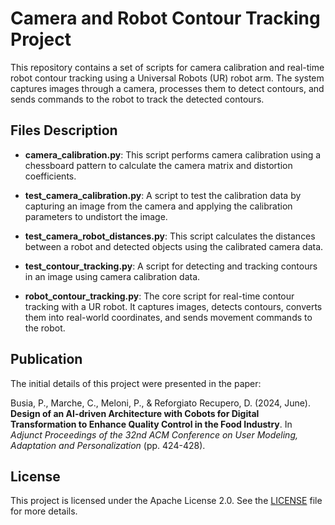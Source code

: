 
# Camera and Robot Contour Tracking Project

This repository contains a set of scripts for camera calibration and real-time robot contour tracking using a Universal Robots (UR) robot arm. The system captures images through a camera, processes them to detect contours, and sends commands to the robot to track the detected contours.

## Files Description

- **camera_calibration.py**: This script performs camera calibration using a chessboard pattern to calculate the camera matrix and distortion coefficients.
  
- **test_camera_calibration.py**: A script to test the calibration data by capturing an image from the camera and applying the calibration parameters to undistort the image.

- **test_camera_robot_distances.py**: This script calculates the distances between a robot and detected objects using the calibrated camera data.

- **test_contour_tracking.py**: A script for detecting and tracking contours in an image using camera calibration data.

- **robot_contour_tracking.py**: The core script for real-time contour tracking with a UR robot. It captures images, detects contours, converts them into real-world coordinates, and sends movement commands to the robot.

## Publication

The initial details of this project were presented in the paper:

Busia, P., Marche, C., Meloni, P., & Reforgiato Recupero, D. (2024, June). **Design of an AI-driven Architecture with Cobots for Digital Transformation to Enhance Quality Control in the Food Industry**. In *Adjunct Proceedings of the 32nd ACM Conference on User Modeling, Adaptation and Personalization* (pp. 424-428).

## License

This project is licensed under the Apache License 2.0. See the [LICENSE](./LICENSE) file for more details.

